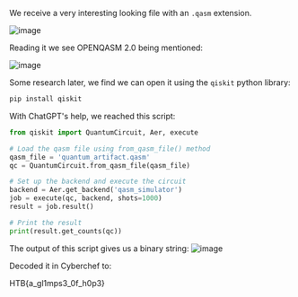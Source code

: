 We receive a very interesting looking file with an `.qasm` extension.

![image](https://user-images.githubusercontent.com/80063008/227546021-906fb26b-5510-4dc4-ab0f-3518075cb857.png)

Reading it we see OPENQASM 2.0 being mentioned:

![image](https://user-images.githubusercontent.com/80063008/227546150-18e89cc0-7ed4-48cb-9394-c4c755532a91.png)

Some research later, we find we can open it using the `qiskit` python library:

```bash
pip install qiskit
```

With ChatGPT's help, we reached this script:

```python
from qiskit import QuantumCircuit, Aer, execute

# Load the qasm file using from_qasm_file() method
qasm_file = 'quantum_artifact.qasm'
qc = QuantumCircuit.from_qasm_file(qasm_file)

# Set up the backend and execute the circuit
backend = Aer.get_backend('qasm_simulator')
job = execute(qc, backend, shots=1000)
result = job.result()

# Print the result
print(result.get_counts(qc))
```
The output of this script gives us a binary string:
![image](https://user-images.githubusercontent.com/80063008/227546843-41131e9c-5a89-4aae-b579-a87f17a0730a.png)

Decoded it in Cyberchef to:

HTB{a_gl1mps3_0f_h0p3}
